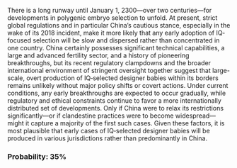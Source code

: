 There is a long runway until January 1, 2300—over two centuries—for developments in polygenic embryo selection to unfold. At present, strict global regulations and in particular China’s cautious stance, especially in the wake of its 2018 incident, make it more likely that any early adoption of IQ‐focused selection will be slow and dispersed rather than concentrated in one country. China certainly possesses significant technical capabilities, a large and advanced fertility sector, and a history of pioneering breakthroughs, but its recent regulatory clampdowns and the broader international environment of stringent oversight together suggest that large-scale, overt production of IQ‐selected designer babies within its borders remains unlikely without major policy shifts or covert actions. Under current conditions, any early breakthroughs are expected to occur gradually, while regulatory and ethical constraints continue to favor a more internationally distributed set of developments. Only if China were to relax its restrictions significantly—or if clandestine practices were to become widespread—might it capture a majority of the first such cases. Given these factors, it is most plausible that early cases of IQ‐selected designer babies will be produced in various jurisdictions rather than predominantly in China.

### Probability: 35%